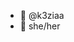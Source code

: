 - 🌱 @k3ziaa
- 🫧 she/her
<!---
k3ziaa/k3ziaa is a ✨ special ✨ repository because its `README.md` (this file) appears on your GitHub profile.
You can click the Preview link to take a look at your changes.
--->
